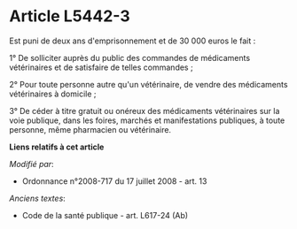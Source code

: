 # Article L5442-3

Est puni de deux ans d'emprisonnement et de 30 000 euros le fait :

1° De solliciter auprès du public des commandes de médicaments vétérinaires et de satisfaire de telles commandes ;

2° Pour toute personne autre qu'un vétérinaire, de vendre des médicaments vétérinaires à domicile ;

3° De céder à titre gratuit ou onéreux des médicaments vétérinaires sur la voie publique, dans les foires, marchés et
manifestations publiques, à toute personne, même pharmacien ou vétérinaire.

**Liens relatifs à cet article**

_Modifié par_:

  - Ordonnance n°2008-717 du 17 juillet 2008 - art. 13

_Anciens textes_:

  - Code de la santé publique - art. L617-24 (Ab)
